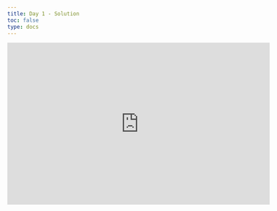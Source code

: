 ```yaml
---
title: Day 1 - Solution 
toc: false
type: docs
---
```




<iframe width="600" height="371" src="https://lichess.org/study/embed/PrONOirR/FgBwEn3N" frameborder=0></iframe>